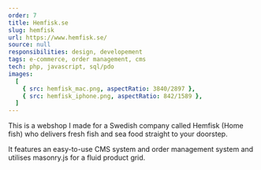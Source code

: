 ```yaml
---
order: 7
title: Hemfisk.se
slug: hemfisk
url: https://www.hemfisk.se/
source: null
responsibilities: design, developement
tags: e-commerce, order management, cms
tech: php, javascript, sql/pdo
images:
  [
    { src: hemfisk_mac.png, aspectRatio: 3840/2897 },
    { src: hemfisk_iphone.png, aspectRatio: 842/1589 },
  ]
---
```


This is a webshop I made for a Swedish company called Hemfisk (Home fish) who delivers fresh fish and sea food straight to your doorstep.

It features an easy-to-use CMS system and order management system and utilises masonry.js for a fluid product grid.
